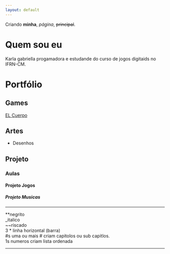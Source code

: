 ```yaml
---
layout: default
---
```


Criando  **minha**, _página_, ~~principal~~.  

# Quem sou eu

Karla gabriella progamadora e estudande do curso de jogos digitaids no IFRN-CM.

# Portfólio

## Games
[EL Cuerpo](https://karlagabriella.github.io/El%20Cuerpo/)

## Artes
* Desenhos

## Projeto
### Aulas
#### Projeto Jogos
##### Projeto Musicas

* * *

**negrito    
_italico    
~~riscado    
3 * linha horizontal (barra)  
#s uma ou mais # criam capitolos ou sub capitlos.  
1s numeros criam lista ordenada

* * *
